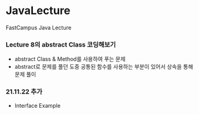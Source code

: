 # JavaLecture
FastCampus Java Lecture

### Lecture 8의 abstract Class 코딩해보기
- abstract Class & Method를 사용하여 푸는 문제
- abstract로 문제를 풀던 도중 공통된 함수를 사용하는 부분이 있어서 상속을 통해 문제 풀이 

### 21.11.22 추가
- Interface Example
